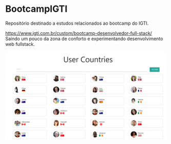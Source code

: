 # BootcampIGTI
Repositório destinado a estudos relacionados ao bootcamp do IGTI.

https://www.igti.com.br/custom/bootcamp-desenvolvedor-full-stack/
Saindo um pouco da zona de conforto e experimentando desenvolvimento web fullstack.

![Alt text](thumb.png "Optional title")

